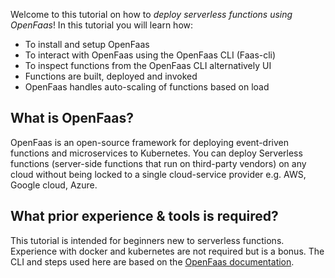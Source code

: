 Welcome to this tutorial on how to *deploy serverless functions using OpenFaas*! In this tutorial you will learn how:
- To install and setup OpenFaas
- To interact with OpenFaas using the OpenFaas CLI (Faas-cli)
- To inspect functions from the OpenFaas CLI alternatively UI
- Functions are built, deployed and invoked
- OpenFaas handles auto-scaling of functions based on load
## What is OpenFaas?
OpenFaas is an open-source framework for deploying event-driven functions and microservices to Kubernetes. You can deploy Serverless functions (server-side functions that run on third-party vendors) on any cloud without being locked to a single cloud-service provider e.g. AWS, Google cloud, Azure.

## What prior experience & tools is required?
This tutorial is intended for beginners new to serverless functions. Experience with docker and kubernetes are not required but is a bonus. The CLI and steps used here are based on the [OpenFaas documentation](https://docs.openfaas.com/).